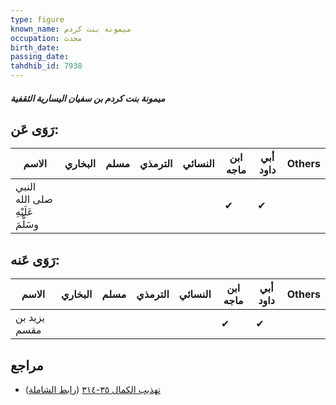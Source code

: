 ```yaml
---
type: figure
known_name: ميمونة بنت كردم
occupation: محدث
birth_date:
passing_date:
tahdhib_id: 7938
---
```

##### ميمونة بنت كردم بن سفيان اليسارية الثقفية

## رَوَى عَن:
| الاسم                            | البخاري | مسلم | الترمذي | النسائي | ابن ماجه | أبي داود | Others |
| -------------------------------- | ------- | ---- | ------- | ------- | -------- | -------- | ------ |
| النبي صلى الله عَلَيْهِ وسَلَّمَ |         |      |         |         | ✔        | ✔        |        |
## رَوَى عَنه:
| الاسم        | البخاري | مسلم | الترمذي | النسائي | ابن ماجه | أبي داود | Others |
| ------------ | ------- | ---- | ------- | ------- | -------- | -------- | ------ |
| يزيد بن مقسم |         |      |         |         | ✔        | ✔        |        |
## مراجع
- [تهذيب الكمال ٣٥-٣١٤](obsidian://open?vault=Tahdhib-al-Kamal&file=Figures/٧٩٣٨-ميمونة%20بنت%20كردم%20بن%20سفيان%20اليسارية%20الثقفية) ([رابط الشاملة](https://shamela.ws/book/3722/18913))